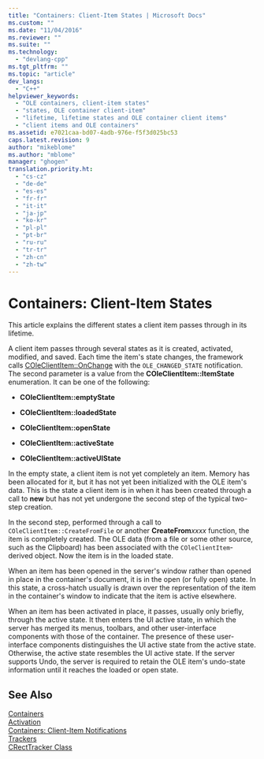 ```yaml
---
title: "Containers: Client-Item States | Microsoft Docs"
ms.custom: ""
ms.date: "11/04/2016"
ms.reviewer: ""
ms.suite: ""
ms.technology: 
  - "devlang-cpp"
ms.tgt_pltfrm: ""
ms.topic: "article"
dev_langs: 
  - "C++"
helpviewer_keywords: 
  - "OLE containers, client-item states"
  - "states, OLE container client-item"
  - "lifetime, lifetime states and OLE container client items"
  - "client items and OLE containers"
ms.assetid: e7021caa-bd07-4adb-976e-f5f3d025bc53
caps.latest.revision: 9
author: "mikeblome"
ms.author: "mblome"
manager: "ghogen"
translation.priority.ht: 
  - "cs-cz"
  - "de-de"
  - "es-es"
  - "fr-fr"
  - "it-it"
  - "ja-jp"
  - "ko-kr"
  - "pl-pl"
  - "pt-br"
  - "ru-ru"
  - "tr-tr"
  - "zh-cn"
  - "zh-tw"
---
```

# Containers: Client-Item States
This article explains the different states a client item passes through in its lifetime.  
  
 A client item passes through several states as it is created, activated, modified, and saved. Each time the item's state changes, the framework calls [COleClientItem::OnChange](../mfc/reference/coleclientitem-class.md#coleclientitem__onchange) with the `OLE_CHANGED_STATE` notification. The second parameter is a value from the **COleClientItem::ItemState** enumeration. It can be one of the following:  
  
-   **COleClientItem::emptyState**  
  
-   **COleClientItem::loadedState**  
  
-   **COleClientItem::openState**  
  
-   **COleClientItem::activeState**  
  
-   **COleClientItem::activeUIState**  
  
 In the empty state, a client item is not yet completely an item. Memory has been allocated for it, but it has not yet been initialized with the OLE item's data. This is the state a client item is in when it has been created through a call to **new** but has not yet undergone the second step of the typical two-step creation.  
  
 In the second step, performed through a call to `COleClientItem::CreateFromFile` or another **CreateFrom***xxxx* function, the item is completely created. The OLE data (from a file or some other source, such as the Clipboard) has been associated with the `COleClientItem`-derived object. Now the item is in the loaded state.  
  
 When an item has been opened in the server's window rather than opened in place in the container's document, it is in the open (or fully open) state. In this state, a cross-hatch usually is drawn over the representation of the item in the container's window to indicate that the item is active elsewhere.  
  
 When an item has been activated in place, it passes, usually only briefly, through the active state. It then enters the UI active state, in which the server has merged its menus, toolbars, and other user-interface components with those of the container. The presence of these user-interface components distinguishes the UI active state from the active state. Otherwise, the active state resembles the UI active state. If the server supports Undo, the server is required to retain the OLE item's undo-state information until it reaches the loaded or open state.  
  
## See Also  
 [Containers](../mfc/containers.md)   
 [Activation](../mfc/activation-cpp.md)   
 [Containers: Client-Item Notifications](../mfc/containers-client-item-notifications.md)   
 [Trackers](../mfc/trackers.md)   
 [CRectTracker Class](../mfc/reference/crecttracker-class.md)
